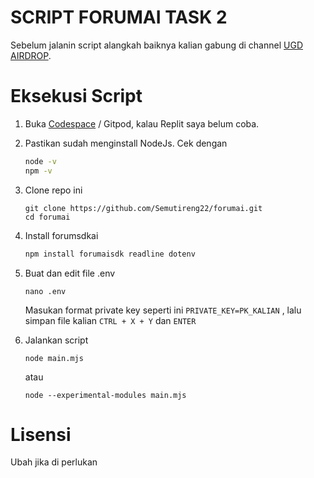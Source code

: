 # SCRIPT FORUMAI TASK 2

Sebelum jalanin script alangkah baiknya kalian gabung di channel [UGD AIRDROP](https://t.me/UGDAirdrop).

# Eksekusi Script
1. Buka [Codespace](https://github.com/codespaces) / Gitpod, kalau Replit saya belum coba.
2. Pastikan sudah menginstall NodeJs. Cek dengan
   ```bash
   node -v
   npm -v
   ```
   
3. Clone repo ini
   ```git
   git clone https://github.com/Semutireng22/forumai.git
   cd forumai
   ```
   
4. Install forumsdkai
   ```bash
   npm install forumaisdk readline dotenv
   ```
   
5. Buat dan edit file .env
   ```
   nano .env
   ```
   Masukan format private key seperti ini `PRIVATE_KEY=PK_KALIAN` , lalu simpan file kalian `CTRL + X + Y` dan `ENTER`
   
7. Jalankan script
   ```node
   node main.mjs
   ```
   atau
   ```node
   node --experimental-modules main.mjs
   ```

# Lisensi
Ubah jika di perlukan
